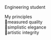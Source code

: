 
Engineering student 

My principles   
    🔘measured quality   
    🔲simplistic elegance  
    🔳artistic integrity
